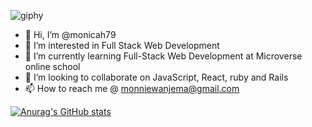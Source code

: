 

![giphy](https://github.com/monicah79/monicah79/assets/107432779/694b8585-81e6-4795-96d1-1e06f898c03a)

- 👋 Hi, I’m @monicah79
- 👀 I’m interested in Full Stack Web Development
- 🌱 I’m currently learning Full-Stack Web Development at Microverse online school
- 💞️ I’m looking to collaborate on JavaScript, React, ruby and Rails
- 📫 How to reach me @ monniewanjema@gmail.com

[![Anurag's GitHub stats](https://github-readme-stats.vercel.app/api?username=monicah79)](https://github.com/anuraghazra/github-readme-stats)
